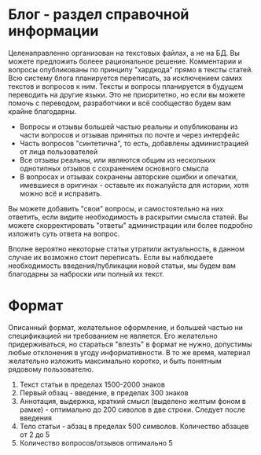# Блог - раздел справочной информации
Целенаправленно организован на текстовых файлах, а не на БД. Вы можете предложить болеее рациональное решение.
Комментарии и вопросы опубликованы по принципу "хардкода" прямо в тексты статей. Всю систему блога планируется переписать, 
за исключением самих текстов и вопросов к ним. Тексты и вопросы планируется в будущем переводить на другие языки.
Это не приоритетно, но если вы можете помочь с переводом, разработчики и всё сообщество будем вам крайне благодарны.

- Вопросы и отзывы большей частью реальны и опубликованы из части вопросов и отзывав принятых по почте и через интерфейс
- Часть вопросов "синтетична", то есть, добавлены администрацией от лица пользователей
- Все отзывы реальны, или являются общим из нескольких однотипных отзывов с сохранением основного смысла
- В вопросах и отзывах сохранены авторские ошибки и опечатки, имевшиеся в оригинах - оставьте их пожалуйста для истории, хотя можно всё и исправить.

Вы можете добавить "свои" вопросы, и самостоятельно на них ответить, если видите необходимость в раскрытии смысла статей. 
Вы можете скорректировать "ответы" администрации или более подробно изложить суть ответа на вопрос.

Вполне вероятно некоторые статьи утратили актуальность, в данном случае их возможно стоит переписать. 
Если вы наблюдаете необходимость введения/публикации новой статьи, мы будем вам благодарны за наброски или полный их текст.

# Формат
Описанный формат, желательное оформление, и большей частью ни спецификацией ни требованием не является. 
Его желательно придерживаться, но стараться "влезть" в формат не нужно, допустимы любые отклонения в угоду информативности. 
В то же время, материал желательно изложить максимально коротко, и быть понятным рядовому пользователю.

1. Текст статьи в пределах 1500-2000 знаков
2. Первый обзац - введение, в пределах 300 знаков
3. Аннотация, выдержка, краткий смысл (выделено желтым фоном в рамке) - оптимально до 200 сиволов в две строки. 
Следует после введения
4. Тело статьи - абзац в пределах 500 символов. Количество абзацев от 2 до 5
5. Количество вопросов/отзывов оптимально 5

